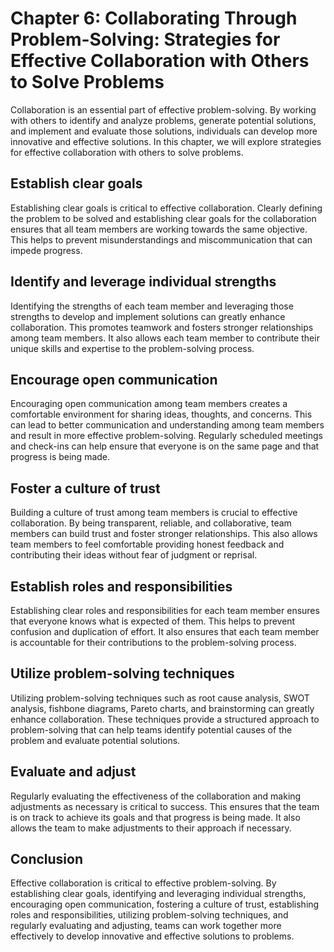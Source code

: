 Chapter 6: Collaborating Through Problem-Solving: Strategies for Effective Collaboration with Others to Solve Problems
======================================================================================================================

Collaboration is an essential part of effective problem-solving. By working with others to identify and analyze problems, generate potential solutions, and implement and evaluate those solutions, individuals can develop more innovative and effective solutions. In this chapter, we will explore strategies for effective collaboration with others to solve problems.

Establish clear goals
---------------------

Establishing clear goals is critical to effective collaboration. Clearly defining the problem to be solved and establishing clear goals for the collaboration ensures that all team members are working towards the same objective. This helps to prevent misunderstandings and miscommunication that can impede progress.

Identify and leverage individual strengths
------------------------------------------

Identifying the strengths of each team member and leveraging those strengths to develop and implement solutions can greatly enhance collaboration. This promotes teamwork and fosters stronger relationships among team members. It also allows each team member to contribute their unique skills and expertise to the problem-solving process.

Encourage open communication
----------------------------

Encouraging open communication among team members creates a comfortable environment for sharing ideas, thoughts, and concerns. This can lead to better communication and understanding among team members and result in more effective problem-solving. Regularly scheduled meetings and check-ins can help ensure that everyone is on the same page and that progress is being made.

Foster a culture of trust
-------------------------

Building a culture of trust among team members is crucial to effective collaboration. By being transparent, reliable, and collaborative, team members can build trust and foster stronger relationships. This also allows team members to feel comfortable providing honest feedback and contributing their ideas without fear of judgment or reprisal.

Establish roles and responsibilities
------------------------------------

Establishing clear roles and responsibilities for each team member ensures that everyone knows what is expected of them. This helps to prevent confusion and duplication of effort. It also ensures that each team member is accountable for their contributions to the problem-solving process.

Utilize problem-solving techniques
----------------------------------

Utilizing problem-solving techniques such as root cause analysis, SWOT analysis, fishbone diagrams, Pareto charts, and brainstorming can greatly enhance collaboration. These techniques provide a structured approach to problem-solving that can help teams identify potential causes of the problem and evaluate potential solutions.

Evaluate and adjust
-------------------

Regularly evaluating the effectiveness of the collaboration and making adjustments as necessary is critical to success. This ensures that the team is on track to achieve its goals and that progress is being made. It also allows the team to make adjustments to their approach if necessary.

Conclusion
----------

Effective collaboration is critical to effective problem-solving. By establishing clear goals, identifying and leveraging individual strengths, encouraging open communication, fostering a culture of trust, establishing roles and responsibilities, utilizing problem-solving techniques, and regularly evaluating and adjusting, teams can work together more effectively to develop innovative and effective solutions to problems.
